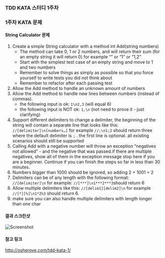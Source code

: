 ### TDD KATA 스터디 1주차

### 1주차 KATA 문제
#### String Calculator 문제 
1. Create a simple String calculator with a method int Add(string numbers)
      * The method can take 0, 1 or 2 numbers, and will return their sum (for an empty string it will return 0) for example “” or “1” or “1,2”
      * Start with the simplest test case of an empty string and move to 1 and two numbers
      * Remember to solve things as simply as possible so that you force yourself to write tests you did not think about
      * Remember to refactor after each passing test
2. Allow the Add method to handle an unknown amount of numbers
3. Allow the Add method to handle new lines between numbers (instead of commas).
   * the following input is ok:  ``1\n2,3``  (will equal 6)
    * the following input is NOT ok:  ``1,\n`` (not need to prove it - just clarifying)
4. Support different delimiters
to change a delimiter, the beginning of the string will contain a separate line that looks like this:   ``//[delimiter]\n[numbers…]`` for example ``//;\n1;2`` should return three where the default delimiter is ``;`` .
the first line is optional. all existing scenarios should still be supported
5. Calling Add with a negative number will throw an exception “negatives not allowed” - and the negative that was passed.if there are multiple negatives, show all of them in the exception message
stop here if you are a beginner. Continue if you can finish the steps so far in less than 30 minutes.
6. Numbers bigger than 1000 should be ignored, so adding 2 + 1001  = 2
7. Delimiters can be of any length with the following format:  ``//[delimiter]\n`` for example: ``//[***]\n1***2***3``should return 6
8. Allow multiple delimiters like this:  ``//[delim1][delim2]\n`` for example ``//[*][%]\n1*2%3`` should return 6.
9. make sure you can also handle multiple delimiters with length longer than one char

#### 결과 스크린샷
![Screenshot](../kata-practice/kata-1-string-calculator-screenshot.png)

#### 참고 링크
http://osherove.com/tdd-kata-1/
